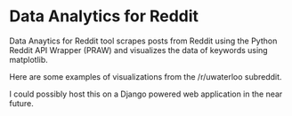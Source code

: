 # Data Analytics for Reddit
Data Anaytics for Reddit tool scrapes posts from Reddit using the Python Reddit API Wrapper (PRAW) and visualizes the data of keywords using matplotlib.

Here are some examples of visualizations from the /r/uwaterloo subreddit.


I could possibly host this on a Django powered web application in the near future.
